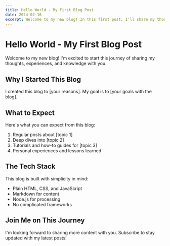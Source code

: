 ```yaml
---
title: Hello World - My First Blog Post
date: 2024-02-16
excerpt: Welcome to my new blog! In this first post, I'll share my thoughts on starting this journey and what you can expect from future content.
---
```


# Hello World - My First Blog Post

Welcome to my new blog! I'm excited to start this journey of sharing my thoughts, experiences, and knowledge with you.

## Why I Started This Blog

I created this blog to [your reasons]. My goal is to [your goals with the blog].

## What to Expect

Here's what you can expect from this blog:

1. Regular posts about [topic 1]
2. Deep dives into [topic 2]
3. Tutorials and how-to guides for [topic 3]
4. Personal experiences and lessons learned

## The Tech Stack

This blog is built with simplicity in mind:

- Plain HTML, CSS, and JavaScript
- Markdown for content
- Node.js for processing
- No complicated frameworks

## Join Me on This Journey

I'm looking forward to sharing more content with you. Subscribe to stay updated with my latest posts! 